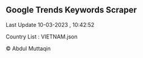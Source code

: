 

## Google Trends Keywords Scraper 
 
Last Update 10-03-2023 , 10:42:52

Country List :
VIETNAM.json



© Abdul Muttaqin 

